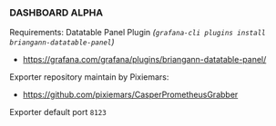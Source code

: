 ### DASHBOARD ALPHA

Requirements: Datatable Panel Plugin _(`grafana-cli plugins install briangann-datatable-panel`)_

* https://grafana.com/grafana/plugins/briangann-datatable-panel/


Exporter repository maintain by Pixiemars:

* https://github.com/pixiemars/CasperPrometheusGrabber

Exporter default port `8123`
